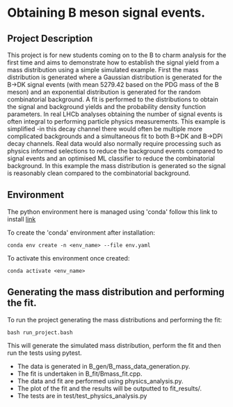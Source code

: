# Obtaining B meson signal events.

## Project Description

This project is for  new students coming on to the B to charm analysis for the first time and
aims to demonstrate how to establish the signal yield from a mass 
distribution using a simple simulated example. First the mass distribution is 
generated where a Gaussian distribution is generated for the B->DK signal events (with 
mean 5279.42 based on the PDG mass of the B meson) and an exponential distribution 
is generated for the random combinatorial background. A fit is performed to the 
distributions to obtain the signal and background yields and the probability density 
function parameters. In real LHCb analyses obtaining the number of signal events is 
often integral to performing particle physics measurements. This example is simplified 
-in this decay channel there would often be multiple more complicated backgrounds and
a simultaneous fit to both B->DK and B->DPi decay channels. Real data would 
also normally require processing such as physics informed selections to reduce the 
background events compared to signal events and an optimised ML classifier to reduce the 
combinatorial background. In this example the mass distribution is generated so the 
signal is reasonably clean compared to the combinatorial background.

## Environment

The python environment here is managed using 'conda' follow this link to install
[link](https://docs.conda.io/projects/conda/en/latest/user-guide/install/index.html)

To create the 'conda' environment after installation:

```
conda env create -n <env_name> --file env.yaml
```

To activate this environment once created:

```
conda activate <env_name>
```

## Generating the mass distribution and performing the fit.

To run the project generating the mass distributions and performing the fit:

```
bash run_project.bash
```

This will generate the simulated mass distribution, perform the fit and then run 
the tests using pytest. 
- The data is generated in B_gen/B_mass_data_generation.py. 
- The fit is undertaken in B_fit/Bmass_fit.cpp.
- The data and fit are performed using physics_analysis.py.
- The plot of the fit and the results will be outputted to fit_results/.
- The tests are in test/test_physics_analysis.py
